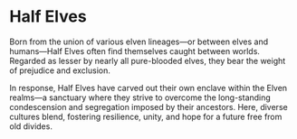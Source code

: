 # Half Elves

Born from the union of various elven lineages—or between elves and humans—Half Elves often find themselves caught between worlds. Regarded as lesser by nearly all pure-blooded elves, they bear the weight of prejudice and exclusion.

In response, Half Elves have carved out their own enclave within the Elven realms—a sanctuary where they strive to overcome the long-standing condescension and segregation imposed by their ancestors. Here, diverse cultures blend, fostering resilience, unity, and hope for a future free from old divides.